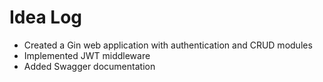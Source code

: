 
# Idea Log

* Created a Gin web application with authentication and CRUD modules
* Implemented JWT middleware
* Added Swagger documentation
